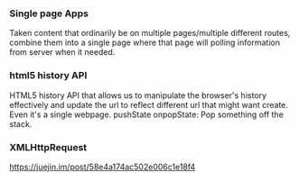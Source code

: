 ### Single page Apps
 Taken content that ordinarily be on multiple pages/multiple different routes, combine them
 into a single page where that page will polling information from server when it needed.
### html5 history API
  HTML5 history API that allows us to manipulate the browser's history effectively and update the
  url to reflect different url that might want create. Even it's a single webpage.
  pushState
  onpopState: Pop something off the stack.

### XMLHttpRequest
https://juejin.im/post/58e4a174ac502e006c1e18f4
